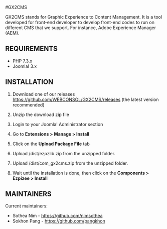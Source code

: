 #GX2CMS

GX2CMS stands for Graphic Experience to Content Management.
It is a tool developed for front-end developer to develop front-end 
codes to run on different CMS that we support. 
For instance, Adobe Experience Manager (AEM).

REQUIREMENTS
------------

* PHP 7.3.x
* Joomla! 3.x


INSTALLATION
------------

 1) Download one of our releases https://github.com/WEBCONSOL/GX2CMS/releases (the latest version recommended)
 
 2) Unzip the download zip file
 
 3) Login to your Joomla! Administrator section
 
 4) Go to **Extensions > Manage > Install**

 5) Click on the **Upload Package File** tab
 
 6) Upload /dist/ezpzlib.zip from the unzipped folder.
 
 7) Upload /dist/com_gx2cms.zip from the unzipped folder.

 5) Wait until the installation is done, then click on the **Components > Ezpizee > Install**

MAINTAINERS
-----------

Current maintainers:
 * Sothea Nim - https://github.com/nimsothea
 * Sokhon Pang - https://github.com/pangkhon
